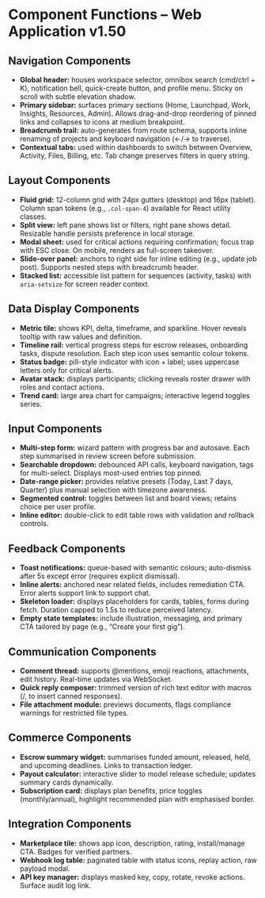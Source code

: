 # Component Functions – Web Application v1.50

## Navigation Components
- **Global header:** houses workspace selector, omnibox search (cmd/ctrl + K), notification bell, quick-create button, and profile menu. Sticky on scroll with subtle elevation shadow.
- **Primary sidebar:** surfaces primary sections (Home, Launchpad, Work, Insights, Resources, Admin). Allows drag-and-drop reordering of pinned links and collapses to icons at medium breakpoint.
- **Breadcrumb trail:** auto-generates from route schema, supports inline renaming of projects and keyboard navigation (←/→ to traverse).
- **Contextual tabs:** used within dashboards to switch between Overview, Activity, Files, Billing, etc. Tab change preserves filters in query string.

## Layout Components
- **Fluid grid:** 12-column grid with 24px gutters (desktop) and 16px (tablet). Column span tokens (e.g., `.col-span-4`) available for React utility classes.
- **Split view:** left pane shows list or filters, right pane shows detail. Resizable handle persists preference in local storage.
- **Modal sheet:** used for critical actions requiring confirmation; focus trap with ESC close. On mobile, renders as full-screen takeover.
- **Slide-over panel:** anchors to right side for inline editing (e.g., update job post). Supports nested steps with breadcrumb header.
- **Stacked list:** accessible list pattern for sequences (activity, tasks) with `aria-setsize` for screen reader context.

## Data Display Components
- **Metric tile:** shows KPI, delta, timeframe, and sparkline. Hover reveals tooltip with raw values and definition.
- **Timeline rail:** vertical progress steps for escrow releases, onboarding tasks, dispute resolution. Each step icon uses semantic colour tokens.
- **Status badge:** pill-style indicator with icon + label; uses uppercase letters only for critical alerts.
- **Avatar stack:** displays participants; clicking reveals roster drawer with roles and contact actions.
- **Trend card:** large area chart for campaigns; interactive legend toggles series.

## Input Components
- **Multi-step form:** wizard pattern with progress bar and autosave. Each step summarised in review screen before submission.
- **Searchable dropdown:** debounced API calls, keyboard navigation, tags for multi-select. Displays most-used entries top pinned.
- **Date-range picker:** provides relative presets (Today, Last 7 days, Quarter) plus manual selection with timezone awareness.
- **Segmented control:** toggles between list and board views; retains choice per user profile.
- **Inline editor:** double-click to edit table rows with validation and rollback controls.

## Feedback Components
- **Toast notifications:** queue-based with semantic colours; auto-dismiss after 5s except error (requires explicit dismissal).
- **Inline alerts:** anchored near related fields, includes remediation CTA. Error alerts support link to support chat.
- **Skeleton loader:** displays placeholders for cards, tables, forms during fetch. Duration capped to 1.5s to reduce perceived latency.
- **Empty state templates:** include illustration, messaging, and primary CTA tailored by page (e.g., “Create your first gig”).

## Communication Components
- **Comment thread:** supports @mentions, emoji reactions, attachments, edit history. Real-time updates via WebSocket.
- **Quick reply composer:** trimmed version of rich text editor with macros (/, to insert canned responses).
- **File attachment module:** previews documents, flags compliance warnings for restricted file types.

## Commerce Components
- **Escrow summary widget:** summarises funded amount, released, held, and upcoming deadlines. Links to transaction ledger.
- **Payout calculator:** interactive slider to model release schedule; updates summary cards dynamically.
- **Subscription card:** displays plan benefits, price toggles (monthly/annual), highlight recommended plan with emphasised border.

## Integration Components
- **Marketplace tile:** shows app icon, description, rating, install/manage CTA. Badges for verified partners.
- **Webhook log table:** paginated table with status icons, replay action, raw payload modal.
- **API key manager:** displays masked key, copy, rotate, revoke actions. Surface audit log link.

